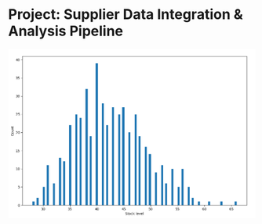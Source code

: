 # Project: Supplier Data Integration & Analysis Pipeline

![Histogram of non-numeric stock levels in the supplier feed](figures/nonnumeric_stock_levels_histogram.png)
